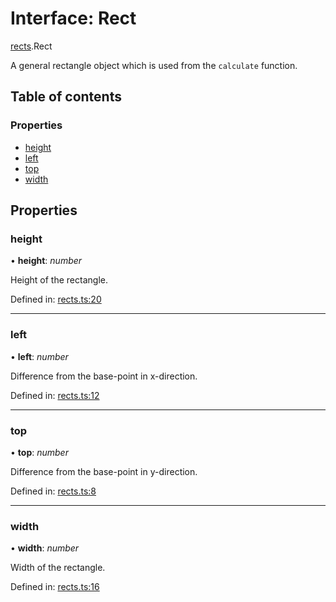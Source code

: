 # Interface: Rect

[rects](../modules/rects.md).Rect

A general rectangle object which is used from the `calculate` function.

## Table of contents

### Properties

- [height](rects.rect.md#height)
- [left](rects.rect.md#left)
- [top](rects.rect.md#top)
- [width](rects.rect.md#width)

## Properties

### height

• **height**: *number*

Height of the rectangle.

Defined in: [rects.ts:20](https://github.com/ckotzbauer/simple-tree-component/blob/6c84b56/src/types/rects.ts#L20)

___

### left

• **left**: *number*

Difference from the base-point in x-direction.

Defined in: [rects.ts:12](https://github.com/ckotzbauer/simple-tree-component/blob/6c84b56/src/types/rects.ts#L12)

___

### top

• **top**: *number*

Difference from the base-point in y-direction.

Defined in: [rects.ts:8](https://github.com/ckotzbauer/simple-tree-component/blob/6c84b56/src/types/rects.ts#L8)

___

### width

• **width**: *number*

Width of the rectangle.

Defined in: [rects.ts:16](https://github.com/ckotzbauer/simple-tree-component/blob/6c84b56/src/types/rects.ts#L16)
